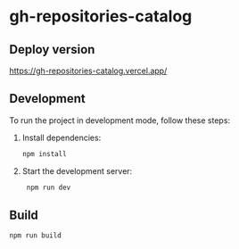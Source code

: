 # gh-repositories-catalog

## Deploy version

https://gh-repositories-catalog.vercel.app/

## Development

To run the project in development mode, follow these steps:

1. Install dependencies:
   ```bash
   npm install

2. Start the development server:
   ```bash
	npm run dev

## Build
	npm run build
